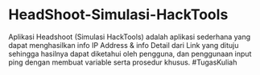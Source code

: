 # HeadShoot-Simulasi-HackTools
Aplikasi Headshoot (Simulasi HackTools) adalah aplikasi sederhana yang dapat menghasilkan info IP Address &amp; info Detail dari Link yang dituju sehingga hasilnya dapat diketahui oleh pengguna, dan penggunaan input ping dengan membuat variable serta prosedur khusus. #TugasKuliah
